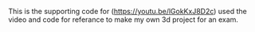 This is the supporting code for (https://youtu.be/lGokKxJ8D2c)
used the video and code for referance to make my own 3d project for an exam.
